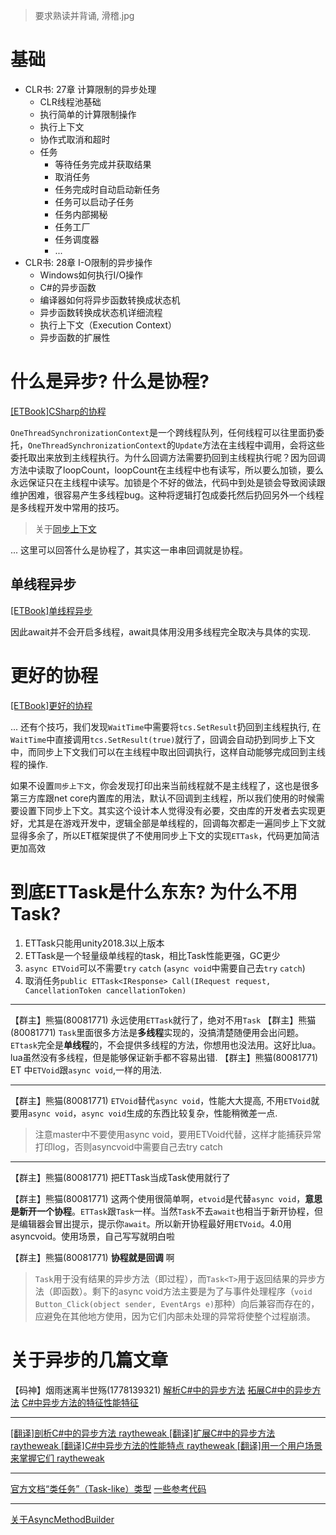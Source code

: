 > 要求熟读并背诵, 滑稽.jpg

# 基础

- CLR书: 27章 计算限制的异步处理
  - CLR线程池基础
  - 执行简单的计算限制操作
  - 执行上下文
  - 协作式取消和超时
  - 任务
    - 等待任务完成并获取结果
    - 取消任务
    - 任务完成时自动启动新任务
    - 任务可以启动子任务
    - 任务内部揭秘
    - 任务工厂
    - 任务调度器
    - ...
- CLR书: 28章 I-O限制的异步操作
  - Windows如何执行I/O操作
  - C#的异步函数
  - 编译器如何将异步函数转换成状态机
  - 异步函数转换成状态机详细流程
  - 执行上下文（Execution Context）
  - 异步函数的扩展性




# 什么是异步? 什么是协程?

[[ETBook]CSharp的协程](https://github.com/egametang/ET/blob/master/Book/2.1CSharp%E7%9A%84%E5%8D%8F%E7%A8%8B.md)

`OneThreadSynchronizationContext`是一个跨线程队列，任何线程可以往里面扔委托，`OneThreadSynchronizationContext`的`Update`方法在主线程中调用，会将这些委托取出来放到主线程执行。为什么回调方法需要扔回到主线程执行呢？因为回调方法中读取了loopCount，loopCount在主线程中也有读写，所以要么加锁，要么永远保证只在主线程中读写。加锁是个不好的做法，代码中到处是锁会导致阅读跟维护困难，很容易产生多线程bug。这种将逻辑打包成委托然后扔回另外一个线程是多线程开发中常用的技巧。

> 关于[同步上下文](/Async/同步上下文.md)

... 这里可以回答什么是协程了，其实这一串串回调就是协程。

## 单线程异步

[[ETBook]单线程异步](https://github.com/egametang/ET/blob/master/Book/2.3%E5%8D%95%E7%BA%BF%E7%A8%8B%E5%BC%82%E6%AD%A5.md)

因此await并不会开启多线程，await具体用没用多线程完全取决与具体的实现.

# 更好的协程

[[ETBook]更好的协程](https://github.com/egametang/ET/blob/master/Book/2.2%E6%9B%B4%E5%A5%BD%E7%9A%84%E5%8D%8F%E7%A8%8B.md)

... 还有个技巧，我们发现`WaitTime`中需要将`tcs.SetResult`扔回到主线程执行, 在`WaitTime`中直接调用`tcs.SetResult(true)`就行了，回调会自动扔到同步上下文中，而同步上下文我们可以在主线程中取出回调执行，这样自动能够完成回到主线程的操作.

如果不设置`同步上下文`，你会发现打印出来当前线程就不是主线程了，这也是很多第三方库跟net core内置库的用法，默认不回调到主线程，所以我们使用的时候需要设置下同步上下文。其实这个设计本人觉得没有必要，交由库的开发者去实现更好，尤其是在游戏开发中，逻辑全部是单线程的，回调每次都走一遍同步上下文就显得多余了，所以ET框架提供了不使用同步上下文的实现`ETTask`，代码更加简洁更加高效


# 到底ETTask是什么东东? 为什么不用Task?


1. ETTask只能用unity2018.3以上版本
2. ETTask是一个轻量级单线程的task，相比Task性能更强，GC更少
3. `async ETVoid`可以不需要`try` `catch` (`async void`中需要自己去`try` `catch`)
4. 取消任务`public ETTask<IResponse> Call(IRequest request, CancellationToken cancellationToken)`

---

【群主】熊猫(80081771)
永远使用`ETTask`就行了，绝对不用`Task`
【群主】熊猫(80081771)
`Task`里面很多方法是**多线程**实现的，没搞清楚随便用会出问题。`ETtask`完全是**单线程**的，不会提供多线程的方法，你想用也没法用。这好比lua。lua虽然没有多线程，但是能够保证新手都不容易出错.
【群主】熊猫(80081771)
ET 中`ETVoid`跟`async void`,一样的用法.

---



【群主】熊猫(80081771)
`ETVoid`替代`async void`，性能大大提高, 不用`ETVoid`就要用`async void`，`async void`生成的东西比较复杂，性能稍微差一点.

> 注意master中不要使用async void，要用ETVoid代替，这样才能捕获异常打印log，否则asyncvoid中需要自己去try catch

---

【群主】熊猫(80081771)
把ETTask当成Task使用就行了

【群主】熊猫(80081771)
这两个使用很简单啊，`etvoid`是代替`async void`，**意思是新开一个协程**。`ETTask`跟`Task`一样。当然`Task`不去`await`也相当于新开协程，但是编辑器会冒出提示，提示你`await`。所以新开协程最好用`ETVoid`。4.0用asyncvoid。使用场景，自己写写就明白啦

【群主】熊猫(80081771)
**协程就是回调** 啊

> `Task`用于没有结果的异步方法（即过程），而`Task<T>`用于返回结果的异步方法（即函数）。剩下的async void方法主要是为了与事件处理程序（`void Button_Click(object sender, EventArgs e)`那种）向后兼容而存在的，应避免在其他地方使用，因为它们内部未处理的异常将使整个过程崩溃。

# 关于异步的几篇文章

【码神】烟雨迷离半世殇(1778139321)
[解析C#中的异步方法](https://www.lfzxb.top/dissecting-the-async-methods-in-c/)
[拓展C#中的异步方法](https://www.lfzxb.top/extending-the-async-methods-in-c/)
[C#中异步方法的特征性能特征](https://www.lfzxb.top/the-performance-characteristics-of-async-methods-in-c/)

---

[[翻译]剖析C#中的异步方法 raytheweak ](https://www.cnblogs.com/raytheweak/p/8735141.html)
[[翻译]扩展C#中的异步方法 raytheweak ](https://www.cnblogs.com/raytheweak/p/9130594.html)
[[翻译]C#中异步方法的性能特点 raytheweak ](https://www.cnblogs.com/raytheweak/p/9314229.html)
[[翻译]用一个用户场景来掌握它们 raytheweak ](https://www.cnblogs.com/raytheweak/p/9383273.html)

---


[官方文档“类任务”（Task-like）类型](https://github.com/dotnet/roslyn/blob/master/docs/features/task-types.md)
[一些参考代码](https://github.com/SergeyTeplyakov/EduAsync/tree/master/src)


---

[关于AsyncMethodBuilder](http://blog.i3arnon.com/2016/07/25/arbitrary-async-returns/)
